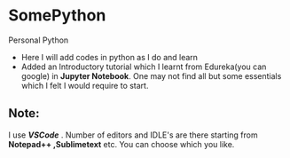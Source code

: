 # SomePython
Personal Python 
- Here I will add codes in python as I do and learn
- Added an Introductory tutorial which I learnt from Edureka(you can google) in **Jupyter Notebook**. One may not find all but some essentials which I felt I would require to start.
## Note:
I use **_VSCode_** . Number of editors and IDLE's are there starting from **Notepad++ ,Sublimetext** etc. You can choose which you like.  

